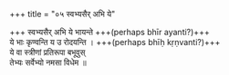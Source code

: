 +++
title = "०५ स्वभ्यसैर् अभि ये"

+++
स्वभ्यसैर् अभि ये भायन्ते +++(perhaps bhīr ayanti?)+++  
ये भाः कृण्वन्ति य उ रोदयन्ति । +++(perhaps bhīḥ kṛṇvanti?)+++  
ये वा स्त्रीणां प्रतिरूपा बभूवुस्  
तेभ्यः सर्वेभ्यो नमसा विधेम ॥